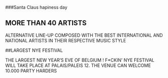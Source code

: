###Santa Claus hapiness day

## MORE THAN 40 ARTISTS

ALTERNATIVE LINE-UP COMPOSED WITH THE BEST INTERNATIONAL AND NATIONAL ARTISTS IN THEIR RESPECTIVE MUSIC STYLE

##LARGEST NYE FESTIVAL

THE LARGEST NEW YEAR’S EVE OF BELGIUM ! F*CKIN’ NYE FESTIVAL WILL TAKE PLACE AT PALAIS/PALEIS 12. THE VENUE CAN WELCOME 10.000 PARTY HARDERS
